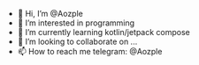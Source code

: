 - 👋 Hi, I’m @Aozple
- 👀 I’m interested in programming
- 🌱 I’m currently learning kotlin/jetpack compose
- 💞️ I’m looking to collaborate on ...
- 📫 How to reach me telegram: @Aozple

<!---
Aozple/Aozple is a ✨ special ✨ repository because its `README.md` (this file) appears on your GitHub profile.
You can click the Preview link to take a look at your changes.
--->
